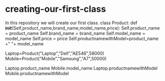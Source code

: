 # creating-our-first-class
In this repository we will create our first class.
class Product:
    def __init__(Self,product_name,brand_name,model_name,price):
        Self.product_name = product_name
        Self.brand_name = brand_name
        Self.model_name = model_name
        Self.price = price
        Self.productnamewithModel=product_name +" "+ model_name
        
Laptop=Product("Laptop","Dell","AE546",58000)
Mobile=Product("Mobile","Samsung","A7",50000)

Laptop.product_name
Mobile.model_name
Laptop.productnamewithModel
Mobile.productnamewithModel
